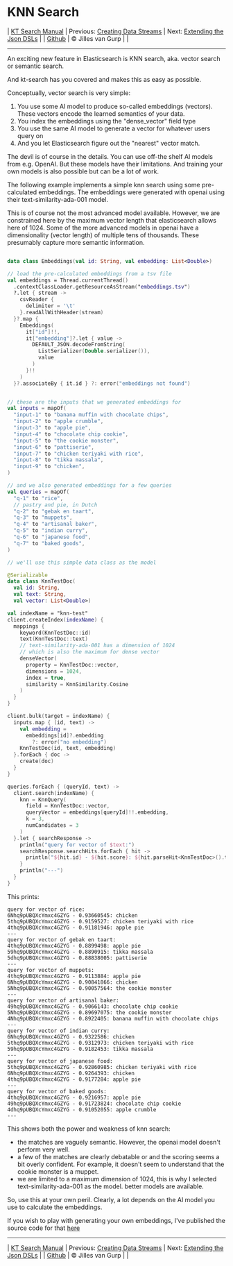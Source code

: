 # KNN Search 

| [KT Search Manual](README.md) | Previous: [Creating Data Streams](DataStreams.md) | Next: [Extending the Json DSLs](ExtendingTheDSL.md) |
| [Github](https://github.com/jillesvangurp/kt-search) | &copy; Jilles van Gurp |  |

---                

An exciting new feature in Elasticsearch is KNN search, aka. vector search or semantic search.

And kt-search has you covered and makes this as easy as possible.

Conceptually, vector search is very simple:

1. You use some AI model to produce so-called embeddings (vectors). 
These vectors encode the learned semantics of your data.
1. You index the embeddings using the "dense_vector" field type
1. You use the same AI model to generate a vector for whatever users query on
1. And you let Elasticsearch figure out the "nearest" vector match.

The devil is of course in the details. You can use off-the shelf AI models from e.g. OpenAI. But these 
models have their limitations. And training your own models is also possible but can be a lot of work.
        
The following example implements a simple knn search using some pre-calculated embeddings.
The embeddings were generated with openai using their text-similarity-ada-001 model.

This is of course not the most advanced model available. However, we are constrained here by the maximum vector length
that elasticsearch allows here of 1024. Some of the more advanced models in openai have a dimensionality 
(vector length) of multiple tens of thousands. These presumably capture more semantic information.

```kotlin

data class Embeddings(val id: String, val embedding: List<Double>)

// load the pre-calculated embeddings from a tsv file
val embeddings = Thread.currentThread()
  .contextClassLoader.getResourceAsStream("embeddings.tsv")
  ?.let { stream ->
    csvReader {
      delimiter = '\t'
    }.readAllWithHeader(stream)
  }?.map {
    Embeddings(
      it["id"]!!,
      it["embedding"]?.let { value ->
        DEFAULT_JSON.decodeFromString(
          ListSerializer(Double.serializer()),
          value
        )
      }!!
    )
  }?.associateBy { it.id } ?: error("embeddings not found")


// these are the inputs that we generated embeddings for
val inputs = mapOf(
  "input-1" to "banana muffin with chocolate chips",
  "input-2" to "apple crumble",
  "input-3" to "apple pie",
  "input-4" to "chocolate chip cookie",
  "input-5" to "the cookie monster",
  "input-6" to "pattiserie",
  "input-7" to "chicken teriyaki with rice",
  "input-8" to "tikka massala",
  "input-9" to "chicken",
)

// and we also generated embeddings for a few queries
val queries = mapOf(
  "q-1" to "rice",
  // pastry and pie, in Dutch
  "q-2" to "gebak en taart",
  "q-3" to "muppets",
  "q-4" to "artisanal baker",
  "q-5" to "indian curry",
  "q-6" to "japanese food",
  "q-7" to "baked goods",
)

// we'll use this simple data class as the model

@Serializable
data class KnnTestDoc(
  val id: String,
  val text: String,
  val vector: List<Double>)

val indexName = "knn-test"
client.createIndex(indexName) {
  mappings {
    keyword(KnnTestDoc::id)
    text(KnnTestDoc::text)
    // text-similarity-ada-001 has a dimension of 1024
    // which is also the maximum for dense vector
    denseVector(
      property = KnnTestDoc::vector,
      dimensions = 1024,
      index = true,
      similarity = KnnSimilarity.Cosine
    )
  }
}

client.bulk(target = indexName) {
  inputs.map { (id, text) ->
    val embedding =
      embeddings[id]?.embedding
        ?: error("no embedding")
    KnnTestDoc(id, text, embedding)
  }.forEach { doc ->
    create(doc)
  }
}

queries.forEach { (queryId, text) ->
  client.search(indexName) {
    knn = KnnQuery(
      field = KnnTestDoc::vector,
      queryVector = embeddings[queryId]!!.embedding,
      k = 3,
      numCandidates = 3
    )
  }.let { searchResponse ->
    println("query for vector of $text:")
    searchResponse.searchHits.forEach { hit ->
      println("${hit.id} - ${hit.score}: ${hit.parseHit<KnnTestDoc>().text}")
    }
    println("---")
  }
}
```

This prints:

```text
query for vector of rice:
6Nhq9pUBQXcYmxc4GZYG - 0.93660545: chicken
5thq9pUBQXcYmxc4GZYG - 0.9159527: chicken teriyaki with rice
4thq9pUBQXcYmxc4GZYG - 0.91181946: apple pie
---
query for vector of gebak en taart:
4thq9pUBQXcYmxc4GZYG - 0.8899498: apple pie
59hq9pUBQXcYmxc4GZYG - 0.8890915: tikka massala
5dhq9pUBQXcYmxc4GZYG - 0.88838005: pattiserie
---
query for vector of muppets:
4thq9pUBQXcYmxc4GZYG - 0.9113884: apple pie
6Nhq9pUBQXcYmxc4GZYG - 0.90841866: chicken
5Nhq9pUBQXcYmxc4GZYG - 0.90057564: the cookie monster
---
query for vector of artisanal baker:
49hq9pUBQXcYmxc4GZYG - 0.9066143: chocolate chip cookie
5Nhq9pUBQXcYmxc4GZYG - 0.89697075: the cookie monster
4Nhq9pUBQXcYmxc4GZYG - 0.8922405: banana muffin with chocolate chips
---
query for vector of indian curry:
6Nhq9pUBQXcYmxc4GZYG - 0.9322586: chicken
5thq9pUBQXcYmxc4GZYG - 0.9312973: chicken teriyaki with rice
59hq9pUBQXcYmxc4GZYG - 0.9182453: tikka massala
---
query for vector of japanese food:
5thq9pUBQXcYmxc4GZYG - 0.92860985: chicken teriyaki with rice
6Nhq9pUBQXcYmxc4GZYG - 0.9264393: chicken
4thq9pUBQXcYmxc4GZYG - 0.9177284: apple pie
---
query for vector of baked goods:
4thq9pUBQXcYmxc4GZYG - 0.9216957: apple pie
49hq9pUBQXcYmxc4GZYG - 0.91723824: chocolate chip cookie
4dhq9pUBQXcYmxc4GZYG - 0.91052055: apple crumble
---
```

This shows both the power and weakness of knn search:

- the matches are vaguely semantic. However, the openai model doesn't perform very well.
- a few of the matches are clearly debatable or and the scoring seems a bit overly confident. For example, 
it doesn't seem to understand that the cookie monster is a muppet. 
- we are limited to a maximum dimension of 1024, this is why I selected text-similarity-ada-001 as the model.
better models are available.

So, use this at your own peril. Clearly, a lot depends on the AI model you use to calculate the embeddings.

If you wish to play with generating your own embeddings, I've published the source code for that 
[here](https://github.com/jillesvangurp/openai-embeddings-processor)



---

| [KT Search Manual](README.md) | Previous: [Creating Data Streams](DataStreams.md) | Next: [Extending the Json DSLs](ExtendingTheDSL.md) |
| [Github](https://github.com/jillesvangurp/kt-search) | &copy; Jilles van Gurp |  |